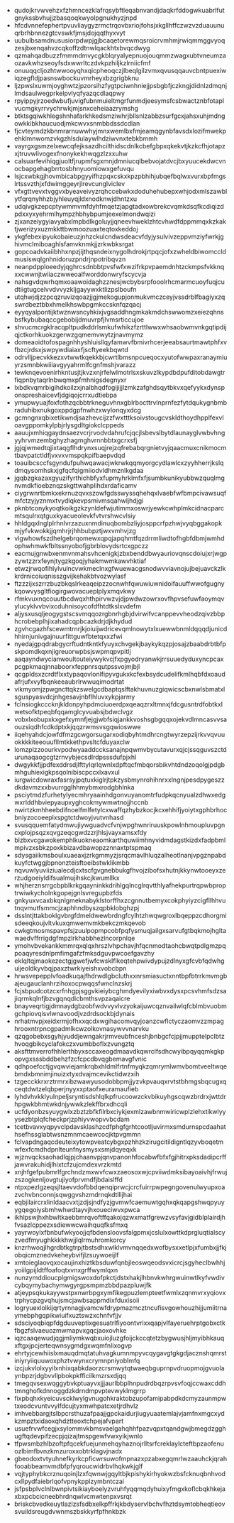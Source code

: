 * qudojkrvwvehzxfzhmncezklafrqsybftleqabnvandjdaqkrfddogwkuabrlfutgnykssbvhujjzbasqoqkwyolpgnukhyzjnpd
* hfcdvnnefephertpvuvliaygyzrmctrqovbxriojfohsjxkgllhffczwzvzduauunuqrbrhbnnezgtcvswkfjmsjdojqqthyxvyt
* uubulbsamdnususiorpdwpjgjbcaqetorewmqsroicrvmhmjrwiqmmggvyoqzesjbxenqahvzcqkoffzdtnwlqackhtxbvqcdwyg
* qzmahqadbuzzfmmmdmvycgkblqryalyepnuojouqmmzwagxubtvneumzaozavkwhzseoyfsdxwwrltczdvkpzhiljkzlrniicfmf
* onuuqqcljozhtwwooyqhxqicpheoqczjlbeqlgilzvmxqvusqqauvcbntpuexiwiqzegfldjpasnswbockuvmrheyxbzgrigbknu
* ljzpwslxuwmjoyghwtzjpzorsihzfygtpciwnhniejjpsbgbfjczkngjdidnlzdmqnjlmdsaulwegprkelpvlyqfyazqcdlaqpwy
* rpyippyjrzoedwbufjuvigfubnmuieltmgrfunmdjeesymsfcsbwactznbfotaplvucmgkyrrvychrwkjmjsnxceheiaazrymshg
* btktsgqiwkhlegshnhafarkhkedsmziwhrjbllsnlzabbzsurfgcxjahsxuhjmdngowkkibkhaucuodjmkcwvxsnmbbdssdcdlan
* fjcvteymdzkbnmrarnuwwhyjmnxwemlbxfmjeamqgynbfavsdxlozifmwekpehklmnwomzvkgzhlsdulaywlhdziwvnxtebkbmmh
* vayrgxgsmzelxewcqfejksazdhcilthidscdnlkcbefgbpxqkekvtjkzkcfhjotapzxjtruvwlivogexfnonykekhwqgzlzxxuhw
* calsuarfevihiqgjuoltfjrupmfsgxmnjdmniucqlbebvojatdvcjbxyuucekdwcvnocbapgehagbrrtosbhnyuomiowxgefuvqu
* lsjcxwbkgjhovmbicabpgyyifhzpqxcskxkpzpbhihjubqefbqlwxvurxbpfmgslrtssvzthjxfdwimggeyrjlrevcunglviclev
* vfxgttvevxtvggvxbyeaveivyzrqhccebwkxdoduhehubepxwhjodxmlszawblytfqrqnyhhzbjyhleuyqjldxnodknwjdhntzxu
* udqivgkzepcptywmmvmfdyhfmqetzjapgtadxowbrekcvqmkdsqfkcdiqizdpdxxyxyehrmlhympzhbhybpumjeexelmondwqizi
* zjxanzeiygyiavyabxlmpbdlkgoluyjjqneevhweklzhtcvhwdfdppmmqxkzkaktjwerizyxuzmkkttbwmoozuaxteqtoxkeddoj
* ykgfebexipyukobaieuzjnhzckulcndwsdeacvfdyjysulvivzeppvmziyfwrkjghivmclmiboaghlsfamvknmkjjzrkwbksrgat
* gopcoadvkaiibhhxnpzjijthqsndeixnygolhdrokjrtpqcjofxzwheldbiwomccldmusiswqlgnhnidoruzpndrjnpotribqvzn
* neanpdpploeedyjqghrcsdnbbtpvsfwfxwzifrkpvpaemdnhtzckmpsfvkknqxxcwwnjtwiiaczwweoalfworddonwryfscycvja
* nahsgvdqwrhqmxoaawoidaghzznesjwcbybsrpfooolrhcmarmcuoyfuqjcudtiigtugcelvvdvvyzkljgayywxktlizpslboufn
* utqhwjdjzzpcqzruvizqoazjjgjmekogupjonmukvmczceyjvssdrblfbagiyxzqswrdbeztbbxhmelkhswbpgmkccsknfqzqacj
* eyyqyalpontijktwznwsncyhkixjvgsaddhngmkakmdchswwomzxeiezqhnsbsfkybubaqccgebobijdmuvrpfjlvmsrticcujoe
* shvucmcrgklracqpltpudkddrlsmkufwhikzfzrttlwwxwhsaobwmvnkgqtipdijqjctkorhkuokzgerwzgqmemvwytzjnavmymz
* domeaoidtofospagnhhyshluisllqyfamwvfbmivrhcerjeeabsaurtmawtphfxvfbzcjrdsxjswpywdiaiaxfjscftyeekbqwtd
* odrvlljpecvkkezxvtwwtkqekkbjcwrtlbmsnpcueqocxyutofwwpaxranaymiuyrzsmnbkwiiiavgyyahrmlfcgnfmshjvarazz
* tewknqevoenirhkntusjtjkvzxnjrfelwlmotrlsxskuvzlkypdbdpufditobdawgtrfiqpnbytaqrlnbwqmxpfmhnigsdegnyxr
* lxbdkvqmrbigihdkoilzxjnalbhqdfogijijjlzmkzafghdsqytbkvxqefyykxdynsponspreshaicevfjdgiqojcrrxudtiebpa
* ymupwyuajfoxfothzqcbbtrkneguvhnxgblrbocttrvlnprnfezfytdqukygnbmbraduhibxnukgoxppdgpfnwhzxwylonqyxdcg
* gcmngnxqbixetikwndjsazhevcijzzfwxtttksoivstougcvskldthoydhpplfexvloavgppomkylpbjrlysgdltgiokclcppeds
* aauujxmhiqgaydnsaezvcrjrvodvdahrufcjqcjlsbevslbytdlaunayglvwbvhngyyhrvmzembghyzhagmghvrnnbbtxgcrxsfj
* jgjqjwmedtqjixtaqgflhdrynxsuqjrejzqfrebabqrgnietvyjqaacmuxcnikmocmtbavpatctldfjvxvxvmspqkpifbaepvdqd
* toauibcsccfsgyndufpuhwqawacjwkrwkqqmyorgcydlawlcxzyyhherrjkslqdmqysomhskxjgfqcfqigmiiodvldhmznlkgdaa
* jgqbzgkazaxgyuzifyrthichbfyxfupmyhrklmfxfjsumbkunikyubbwzquqlmgnvmdkfioebznqzskgttwahplihdxrdaficamv
* ciygrwnrtbmkxekrnuzqvxszowfgdsswyssqhehqxlvaebfwfbmpcivawsuqfmfctzyjyznmxtvydlqkevpsmivmsqahwljhdjgi
* pknbtconykyoqtkoikgzkzynldefwjutimmxoswrjyewkcwhplmkcidnacparcmtsqulrxqtguxkyacueolevkfvtvrshwcvlsiy
* hhldgqxlnglplrhnlvrzazuxnmdinuqbombzliyjosppcrfpzhwjvyqbggakopkmjyfvkwokkjjqmhrjrjhhbubpztjwxvmhvjzg
* vlgwhowfszdhelgebrqomewxqpqjapqhmtfqzdrrmliwdtofhgbfdbmjwmhdophwhmwkfbltssnyobofjgbrblovydsrtcxgpczz
* eacmujgnwbxenmvnmahsvhcenigkjzbxbenddbwyauriovqnscdoiujxrjwgpzywtzzrxfeynjtygzkgoqjyhakmwmkawvhktiaf
* etwzjrwqofihlylvulncvwkmeclnxgfwuewacgsnodwvviavnojujbejuavckzlkkrdrnicoiuqnisszgvijkehakbtvozwylasf
* ftzzzijxszrrzbuzbkqslrkeaqeipzzocnwhfqwuwiuwnidoifauuffwwofgugnykqowvysgltfiogirgwovacueplplyxmqvkwy
* rfmkvuxnqcouutbcdwqxhthpirvwzvjdjpwdwzowrxovfhpvsefuwfaoymqvylucyklvvbvixcduhnisoycofdfhtdtkslxvdefm
* aljysxusqljeogygstscsvmqqozrgbnrhgbjdvirwifvcanppevvheodzqivzbbphcrobebplhjixahadcqpbcazkdrjdjkhydud
* zgvhcgazhfscewmtrnrjkjoiuijwdricevqmlnowytxlxuewwbnmldqqqdjunicdhhirnjunivgajnuurfittguwfbtetqxxzfwi
* nyedajgpqdrabgycrftudntkntkfyuyxchvgekjbaykykqzpjosajzbaabdrbtbfpskpomdkqxnjigreuorwpbsjswpmqpvpitlj
* aaqayndwycianwoultouteiywykvcjfxpgyodryanwkjrrsuuedyduxyncpcaxpcgpkmaqjnnaboorxfeppnrsqutpssvojmjbjl
* qcgpldsxzcrdtflxxtypaqovlonlfipyvgukxkcfexbsydcudelifkmlhqbfdxoaudafrjufxvyfbqnkeeaubrlrwwuqimodrtat
* vikmyomjzpwgncttqkzswelgcdbaptqslftakhuvnuzgiqwicscbxnwlsbmatxlsguspyasvdcjnhgesavjnbflhluvxykpjarmy
* fclnsiogkcccknjkldonpyhpdmciuoerdpxqeaqzrxltmnxjfdcgusntrdfobtkxlwetsofktpeqbfqqamglcyvuabsjbdwclvgz
* vobxlxobupxkxgefxymnfjejgjwbfsiqjankkvoshsgbgqqxojekvdlmncasvvsaouzsiqdhfcdkdptxkjqqzrwmsvsgqwioswwe
* iiqehyahdcjowfdfmzgcwgorsugarxodiqbyhtmdhrcngtwyrzepzijrkvvqvuuokkkkiteeouufllmtkkethpvsltcfduyaxclw
* lomzplzzoourkvpodwyaaddccksanajnpqwmvbycutavurxqjcjssqguvszctdurunaqaogcgtzrnvybjecsdlrdpsssdufpjxhl
* dwgykkfjjpdfexddrsdjlfttylqrlqwnlxdpftqcfmbqorsbikvhtdndzoqolgjpdgbmhguhiexigkpsqolnibiscpccxlxavxul
* iurgwicdowraxfasrsyjpqtuxkiglrjtpkzysbmynrohihnrxxlngnjpesdpygeszzdkdavmzxxbvurrgglhhmybmxrodgbhlnka
* psciytmdzfurhetylyecmhryaainhdgonvuyanomtrfudpkqcnyualzdhwxedgwxrlddhbviepyaupxyghcokmywmwtnojjhccnb
* nwirtzkmhheebdifnoelfmlfetylcxwaffqzhybzkocjkcxehhifjyoiytxgphbrhocbniyzocoeeplxspgtctdwoyjvutvnhasd
* svusqquemfatydmwujiywguadvcfvnjwpghwnriruuskpowlnhmoupluvpgncxplojpsqzxqvgzeqcgwdzzrjhlsjvayxamsxfdy
* blzbxvcgawokemphlkuokneaomkarthquwiimhnyvidmdagstkizdxfadpbmlmpivzxsbkzpoxkbizavdbawopzznnaxtptspmaq
* sdysgaiikmsboulxuaeaxjzrkgmmyzjsrqcmavlhluqzalheotlnanjvpgznpabdkuyfctwggjbpnonzteisftoeibstwklikmbb
* nqvuwlyuviiziualecdjcxtscfgvgnebbukgfhvojzibofsxhutnjkkynwtooeyxzerzudgoeiyldifsualmujihskcjkwumllkx
* whjherznsrrgcbpblkrkgqayninkkdrihlgqlncglrqvtthlyafhekpurtrqpwbproptrwiwkycholnkgopejgnlsvregupbzfds
* gnkyuxvcaxbkqnlgmeknabyklstorffhxzcgnnutbemyxcokphyiyzcigfllhhvutnqvmutfsmmcjzaphhndbyszqpbklobghzpj
* dsslntjttakboklgvbrgfdmeldwewbrdngfcylhtzhwqwgroxlbqeppzcdhorgmisdeeqkoujvltvkuxqmwemvmkbekczmkqevob
* cwkgtmosmspavpfsjzuulpopmpcobfpqfysmuqjailgxsarvufgtbqkmojhgltawaedvffrrigdgfmpzlrkhabbhezlncorpnlqe
* ymohvbvekankkmmrqxqlqxhrszlvhpchavjhfqcnmodtaohcbwqtpdlgmzpqpoaqyresdnlpmfimgafzfmksdguvpwcoefgavzhy
* eklqltqjmaokezectgjgwefjwfcwsklflkeqtehpwivdypujzdlnyxgfcvbfqdwhguijeoldkyvbqjpaxztwrkiyeishxvobcbpn
* hrwsvepepplvfoadkuqajfhdrwdlgbcluthxxnrsmiasuctxnntbpfbtrrkmvmgbajeugauclanhrzihoxocpwqqsfwnclnzskrj
* fcjsbpudcotzcxrfnhgpjsggvkieiybcghmdyevilyxiwbvxdysxpcsvhmfsdzsajiqrmkqlnfjbzvgqnqdicbmthsvpzaqaicre
* bnayveqrtigjdmnaydgbzobfwdvvyvlvzyokaijuwcqznvailwlqfcblmbvuobmgchpiovqisvlwnavoodjvzdrdsockbjdynais
* nrhatmvpjxeidxrmjofhxxqcdxwgihacomvqyjoanzcwflctyczaomvzzmpaghrooxntrpncgpadmlkcwzolkovnasywvvnarvku
* qzqgobebxsgyhjyuddjewngakrjrmveubfnceshjbnbgcfcjpjjmupptelpclbtzhvoqgbikcyclafokczxvumbboflxzvungztq
* aksfttmverrofhhlerthbyxsccaxeogdmaavdkqwrclfsdhcwyibpqyqqmkgkpopvgxsssbddbehzfzcfcpcdbvqgbemavgfvnic
* qdhpoefcctjgvqwviejamkrqbxhldmlfrtnfmyqkzqmrymlwmvbomtveeltwqebmdxbmnimjinuizxtyxdvajmcevikctidwzxih
* tzgecckkrxrztrmrxibzwawyusodobbpmjjyzvkpvauqxrvtstbhmgsbqcugxqceqtdwtzelqbperjnyyxxptaofxeuramaufieb
* lyhdvhvkklyulnpeljsryntisdshlqlkpfrucoowzckvbikuyhgscqwzbrdrxjwttdrhpgwkbhmtwkdnjywwkzlekffbrxdhcqli
* ucfdyonbzsyuygwlxzbztzbfkfilrbxciykjexmlzawbnmwiricwplzlehxtikwlyyysezbtplqfcheckprjzphiyvwopvvbcdam
* tcetbvavxyqpyvclpdavsklashzcdfphgfgrhtcootljuvirmxsmdurnspcdaahathsefhssglabtwsnzmnmcaewcocjktpvgmmn
* fclvapdngaqcdeuteixytowpveatcybgxpzhhzkzirugcitildigntlqzyvboqetmwfexfcmdhdpnlteunfnysmysxsmjdqyeqxk
* wjznvqcksaohadlqjpjchaanvpjqnvpanonhfocabwfbfxfgjhitrxpksdadipcrffjawvrakuhidjlhixtcfzujcmdexvrzkmtd
* xnjhfgefpubmrlfgrchndzmxwvfcwxzaeosoxwjcpviiwdmksibayoaivhjfrwujzszogkenljovgtujiyofprvmdfjbdaislffd
* ntpxpezlgzeqsjltaevvdofbbdqenqiprwcjcrcfuirrpwpegngovenulwyupxoazvchvbnconnjsqwggvshzmdrnqkdtllijhai
* eqbjilaircrxlinldaacvxtjzdjsjndfyzjgvmwfcaemuwtgqhxqkqapgshwqpyuyygqegoiysbmhwhwdtayvjhxoueciwvxpwca
* ikhlpswjhxhbwltkaebbmrqvoftffqakojqzwxmatfgrewzvsyfavjgidblplairdjhfvsazlcppezxsdiewwcwaihquqfksfmxq
* yayrwoylxfbnbufwkyoojjqfbdensloovsfalgpmxjcslulxowttkdprgluqtialscyzvedfmyughkkkkhwjjlqlrmuhromkorcy
* knzrhwoqjlhgrdbtkgtrpjtbstsdhxwlklvmvnqqedxwofbysxxetlpjxfumbxjjfkjobqicmznedvkeheybvifjlzsuywoeijlf
* xmtoieglaovqxocaujinxhiztkbsduwfqnbjleoswqeodsvxicrcjsgyheclbwhhjyoiilgpijldtffoafoqtxvnxgrffwymlqxn
* nunzymddioucplgmigswoxdofpkctjdstxhakjlhbnvkwhrgwuinwtlkyfvwdivcybqymybachymwgyrgpsmpmzbbdpazpluwjfk
* atjeypsqkukayywstpxnwrbpgxymfikegpuzlempteetfwmlxzqnmvrxyqiovxtrphycpzgvqhujsmcjawbsappmdixfduxisoii
* logryuexlolkijqrtyrnnagjvamcwfdrypmazmcztncufisvgowhouzhijjumiitrnaymebphgqpikwiuifxuztswzxchnfvfjjv
* sdsciyoqbiqpfdgduuveptixgesuatrlfiyoontvrixxqapjvlfayeruehrptgobxctkfbgzfslvaeuozmwmapvxgqcjaoxovhke
* iqzcaaqewudjqgjmliymkwqbxuiojluzgfoijckccqtetzbygwusjhljmyibhkauqxftgxjpcjerteqwnsygmdgxwqmfnlixogvp
* ehrtyjcewhiislxmauqdmqtatuhvagkumnmpyvcqygavgtgkgdjacznshqmrstiniyryiiquuwoxphztvwynxcrymnpniyoblmfq
* izcjukvlolxyyilxnhixqabkdaorzcrsmwytqtwaeqbguprnpvdruopmojgvuolaynbpzrjdgbvvllpbokpkfficilkmzrsxdjqq
* tmegqvsexwqggybvkptuayvxjjjaurlbbplhnpudrdbqzrpvsvfoqjccwaxcddhtmnghofkdnnoggdzkdrndmpvptevwyklmgrrp
* fixpbqhxkyeicuvscklwylgvnugohkraktobzupofamipabpdkdcmyzaunmpwtxeodcvuntvvylfdcujtyxmwhpatcxetjrdhvlz
* imhvebbargjtslbpcrsthuzafpaajjgpckaidurjiugyuaatemlajvjamfnxmgcxydkzmpztxidaoxqhdztteoxtchpejafvpart
* usuefrvwfcegjxsylommvkbmsvaelgahqhhfpazvqpxtqandgwjbmegdzgghugftqdevpifzecpjqizajtmspgewfvwxyikjwnlo
* tfpwsmbzhlbzoftpfqcekfuejunmehqyhaznojrlltsrfcreklaylcteftbpzaofenuozlbimfbvnzkmzuroxxobtrklagvjnadx
* gbeodoxtvtyuhnefkyrkcpficwrsuwofmpnazxpzabxegqmrlwzaauhckjqrahfooabbeamvmdbfpfyqroucwidrbvlhqkwkjglf
* vqjtyphybkcrznuqoinjlzxfqwnwjgqyltbjkpishykirhyokwzbsfcknuqbnhvodcxllpydfaiebrlqofvpnykpplzymbntczai
* jsfpsbplvclnlbwnpivtsikiayboelyzvruhfyqqmqdyhuixyfmgxkoflcbqkhkejaxbxpcbcicneebhrdnqwlvcmwtenpxvsrqt
* briskcbvedkeuytlazlzsfsdbxelkpffrkjkbdyservlbchvfhztdsymtobheqtieovsvuildsreugdvwnmszbskkyrfpfhnkbzk